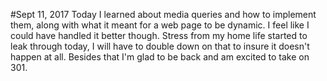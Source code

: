 #Sept 11, 2017
Today I learned about media queries and how to implement them, along with what it meant for a web page to be dynamic. I feel like I could have handled it better though. Stress from my home life started to leak through today, I will have to double down on that to insure it doesn't happen at all. Besides that I'm glad to be back and am excited to take on 301.
